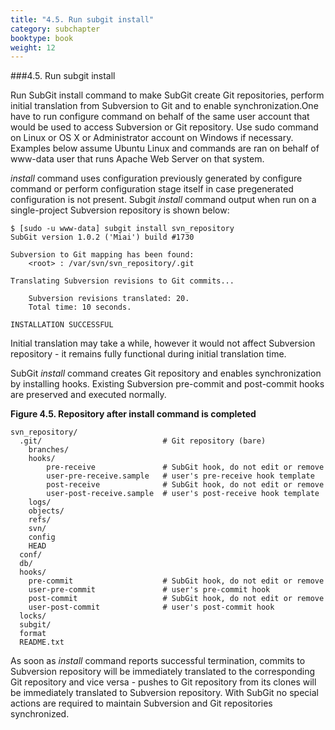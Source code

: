 ```yaml
---
title: "4.5. Run subgit install"
category: subchapter
booktype: book
weight: 12
---
```

###4.5. Run subgit install

Run SubGit install command to make SubGit create Git repositories, perform initial translation from Subversion to Git and to enable synchronization.One have to run configure command on behalf of the same user account that would be used to access Subversion or Git repository. Use sudo command on Linux or OS X or Administrator account on Windows if necessary. Examples below assume Ubuntu Linux and commands are ran on behalf of www-data user that runs Apache Web Server on that system.

*install* command uses configuration previously generated by configure command or perform configuration stage itself in case pregenerated configuration is not present. Subgit *install* command output when run on a single-project Subversion repository is shown below:

    $ [sudo -u www-data] subgit install svn_repository
    SubGit version 1.0.2 ('Miai') build #1730

    Subversion to Git mapping has been found:
        <root> : /var/svn/svn_repository/.git

    Translating Subversion revisions to Git commits...

        Subversion revisions translated: 20.
        Total time: 10 seconds.

    INSTALLATION SUCCESSFUL

Initial translation may take a while, however it would not affect Subversion repository - it remains fully functional during initial translation time.

SubGit *install* command creates Git repository and enables synchronization by installing hooks. Existing Subversion pre-commit and post-commit hooks are preserved and executed normally.

**Figure 4.5. Repository after install command is completed**

    svn_repository/
      .git/                           # Git repository (bare)
        branches/
        hooks/
            pre-receive               # SubGit hook, do not edit or remove
            user-pre-receive.sample   # user's pre-receive hook template
            post-receive              # SubGit hook, do not edit or remove
            user-post-receive.sample  # user's post-receive hook template
        logs/
        objects/
        refs/
        svn/
        config
        HEAD
      conf/
      db/
      hooks/
        pre-commit                    # SubGit hook, do not edit or remove
        user-pre-commit               # user's pre-commit hook
        post-commit                   # SubGit hook, do not edit or remove
        user-post-commit              # user's post-commit hook
      locks/
      subgit/
      format
      README.txt

As soon as *install* command reports successful termination, commits to Subversion repository will be immediately translated to the corresponding Git repository and vice versa - pushes to Git repository from its clones will be immediately translated to Subversion repository. With SubGit no special actions are required to maintain Subversion and Git repositories synchronized.

[](#up)